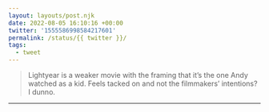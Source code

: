 ```yaml
---
layout: layouts/post.njk
date: 2022-08-05 16:10:16 +00:00
twitter: '1555586998584217601'
permalink: /status/{{ twitter }}/
tags: 
  - tweet
---
```


> Lightyear is a weaker movie with the framing that it’s the one Andy watched as a kid. Feels tacked on and not the filmmakers’ intentions? I dunno.

---
